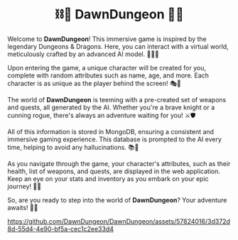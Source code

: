 <div align="center">

# ⛓️🔗 **DawnDungeon** 🐉🏰

</div>

Welcome to **DawnDungeon**! This immersive game is inspired by the legendary Dungeons & Dragons. Here, you can interact with a virtual world, meticulously crafted by an advanced AI model. 🧙‍♂️🎲

Upon entering the game, a unique character will be created for you, complete with random attributes such as name, age, and more. Each character is as unique as the player behind the screen! 🎭🌟

The world of **DawnDungeon** is teeming with a pre-created set of weapons and quests, all generated by the AI. Whether you're a brave knight or a cunning rogue, there's always an adventure waiting for you! ⚔️🛡️

All of this information is stored in MongoDB, ensuring a consistent and immersive gaming experience. This database is prompted to the AI every time, helping to avoid any hallucinations. 📚💾

As you navigate through the game, your character's attributes, such as their health, list of weapons, and quests, are displayed in the web application. Keep an eye on your stats and inventory as you embark on your epic journey! 🏹🔮

So, are you ready to step into the world of **DawnDungeon**? Your adventure awaits! 🚀🌌


https://github.com/DawnDungeon/DawnDungeon/assets/57824016/3d372d8d-55d4-4e90-bf5a-cec1c2ee33d4
